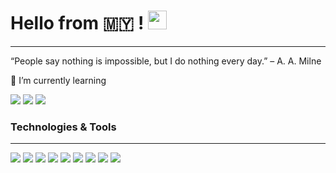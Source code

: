 # Hello from 🇲🇾 ! <img src="https://raw.githubusercontent.com/MartinHeinz/MartinHeinz/master/wave.gif" width="30px">
_________________

“People say nothing is impossible, but I do nothing every day.”
– A. A. Milne

🌱 I’m currently learning  

![](https://img.shields.io/badge/Code-ReactJS-blue?style=flat-square&logo=react) ![](https://img.shields.io/badge/Code-PHP-informational?style=flat-square&logo=php) ![](https://img.shields.io/badge/Framework-Laravel-orange?style=flat-square&logo=laravel)

### Technologies & Tools
_________________
![](https://img.shields.io/badge/OS-Windows-blue?style=flat-square&logo=windows)
![](https://img.shields.io/badge/IDE-VSCode-blueviolet?style=flat-square&logo=visual-studio-code)
![](https://img.shields.io/badge/Markup-HTML-orange?style=flat-square&logo=HTML5)
![](https://img.shields.io/badge/Code-SCSS-ff69b4?style=flat-square&logo=sass)
![](https://img.shields.io/badge/Code-JavaScript-orange?style=flat-square&logo=javascript)
![](https://img.shields.io/badge/JS-Node.js-success?style=flat-square&logo=node-dot-js)
![](https://img.shields.io/badge/DBL-SQL-yellow?style=flat-square&logo=sql)
![](https://img.shields.io/badge/Tools-Netlify-blue?style=flat-square&logo=netlify)
![](https://img.shields.io/badge/Tools-Heroku-blueviolet?style=flat-square&logo=heroku)

<!--
**leovoon/leovoon** is a ✨ _special_ ✨ repository because its `README.md` (this file) appears on your GitHub profile.

Here are some ideas to get you started:

- 🔭 I’m currently working on ...
- 🌱 I’m currently learning ...
- 👯 I’m looking to collaborate on ...
- 🤔 I’m looking for help with ...
- 💬 Ask me about ...
- 📫 How to reach me: ...
- 😄 Pronouns: ...
- ⚡ Fun fact: ...
-->
